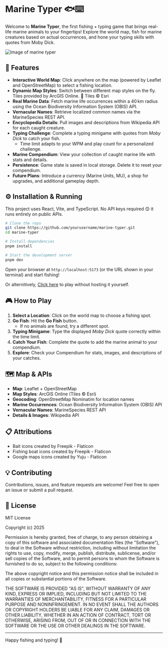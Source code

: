 # Marine Typer 🐟⌨️

Welcome to **Marine Typer**, the first fishing + typing game that brings real-life marine animals to your fingertips! Explore the world map, fish for marine creatures based on actual occurrences, and hone your typing skills with quotes from Moby Dick.

![Image of marine typer](https://i.ibb.co/G4bPYT25/Marine-typer-img.png)

## 🚀 Features

- **Interactive World Map**: Click anywhere on the map (powered by Leaflet and OpenStreetMap) to select a fishing location.
- **Dynamic Map Styles**: Switch between different map styles on the fly. Tiles provided by ArcGIS Online. 📍 Tiles © Esri
- **Real Marine Data**: Fetch marine life occurrences within a 40 km radius using the Ocean Biodiversity Information System (OBIS) API.
- **Vernacular Names**: Retrieve localized common names via the MarineSpecies REST API.
- **Encyclopedia Details**: Pull images and descriptions from Wikipedia API for each caught creature.
- **Typing Challenge**: Complete a typing minigame with quotes from _Moby Dick_ to catch your fish.
  - Time limit adapts to your WPM and play count for a personalized challenge.
- **Marine Compendium**: View your collection of caught marine life with stats and details.
- **Persistence**: Game state is saved in local storage. Delete it to reset your compendium.
- **Future Plans**: Introduce a currency (Marine Units, MU), a shop for upgrades, and additional gameplay depth.

## ⚙️ Installation & Running

This project uses React, Vite, and TypeScript. No API keys required 😊 it runs entirely on public APIs.

```bash
# Clone the repo
git clone https://github.com/yourusername/marine-typer.git
cd marine-typer

# Install dependencies
pnpm install

# Start the development server
pnpm dev
```

Open your browser at `http://localhost:5173` (or the URL shown in your terminal) and start fishing!

Or alternitively, [Click here](https://marine-typer.vercel.app/) to play without hosting it yourself.

## 🎮 How to Play

1. **Select a Location**: Click on the world map to choose a fishing spot.
2. **Go Fish**: Hit the **Go Fish** button.
   - If no animals are found, try a different spot.
3. **Typing Minigame**: Type the displayed _Moby Dick_ quote correctly within the time limit.
4. **Catch Your Fish**: Complete the quote to add the marine animal to your compendium.
5. **Explore**: Check your Compendium for stats, images, and descriptions of your catches.

## 🗺️ Map & APIs

- **Map**: Leaflet + OpenStreetMap
- **Map Styles**: ArcGIS Online (Tiles © Esri)
- **Geocoding**: OpenStreetMap Nominatim for location names
- **Marine Occurrences**: Ocean Biodiversity Information System (OBIS) API
- **Vernacular Names**: MarineSpecies REST API
- **Details & Images**: Wikipedia API

## 📋 Attributions

- Bait icons created by Freepik - Flaticon
- Fishing boat icons created by Freepik - Flaticon
- Google maps icons created by Yuju - Flaticon

## 💡 Contributing

Contributions, issues, and feature requests are welcome! Feel free to open an issue or submit a pull request.

## 📜 License

MIT License

Copyright (c) 2025

Permission is hereby granted, free of charge, to any person obtaining a copy of this software and associated documentation files (the "Software"), to deal in the Software without restriction, including without limitation the rights to use, copy, modify, merge, publish, distribute, sublicense, and/or sell copies of the Software, and to permit persons to whom the Software is furnished to do so, subject to the following conditions:

The above copyright notice and this permission notice shall be included in all copies or substantial portions of the Software.

THE SOFTWARE IS PROVIDED "AS IS", WITHOUT WARRANTY OF ANY KIND, EXPRESS OR IMPLIED, INCLUDING BUT NOT LIMITED TO THE WARRANTIES OF MERCHANTABILITY, FITNESS FOR A PARTICULAR PURPOSE AND NONINFRINGEMENT. IN NO EVENT SHALL THE AUTHORS OR COPYRIGHT HOLDERS BE LIABLE FOR ANY CLAIM, DAMAGES OR OTHER LIABILITY, WHETHER IN AN ACTION OF CONTRACT, TORT OR OTHERWISE, ARISING FROM, OUT OF OR IN CONNECTION WITH THE SOFTWARE OR THE USE OR OTHER DEALINGS IN THE SOFTWARE.

---

Happy fishing and typing! 🐬
